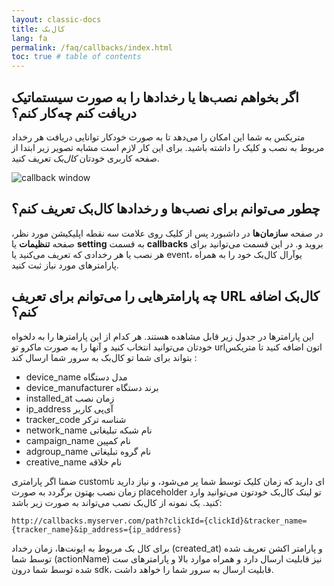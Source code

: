 ```yaml
---
layout: classic-docs
title: کال‌بک
lang: fa
permalink: /faq/callbacks/index.html
toc: true # table of contents
---
```


## اگر بخواهم نصب‌ها یا رخدادها را به صورت سیستماتیک دریافت کنم چه‌کار کنم؟

متریکس به شما این امکان را می‌دهد تا به صورت خودکار توانایی دریافت هر رخداد مربوط به نصب و کلیک را داشته باشید. برای این کار لازم است مشابه تصویر زیر ابتدا از صفحه کاربری خودتان *کال‌بک* تعریف کنید. 

<img src="{{ '/images/set-callback.jpg' | relative_url }}" alt="callback window"/>

## چطور می‌توانم برای نصب‌ها و رخدادها کال‌بک تعریف کنم؟

در صفحه **سازمان‌ها** در داشبورد پس از کلیک روی علامت سه نقطه اپلیکیشن مورد نظر، صفحه **تنظیمات** یا **setting** به قسمت **callbacks** بروید و. در این قسمت می‌توانید برای هر نصب یا هر رخدادی که تعریف می‌کنید یا event، یوآرال کال‌بک خود را به همراه پارامترهای مورد نیاز ثبت کنید.

## چه پارامترهایی را می‌توانم برای تعریف URL کال‌بک اضافه کنم؟

این پارامترها در جدول‌ زیر قابل مشاهده هستند. هر کدام از این پارامترها را به دلخواه خودتان می‌توانید انتخاب کنید و آنها را به صورت ماکرو تو urlاتون اضافه کنید تا متریکس بتواند برای شما تو کال‌بک به سرور شما ارسال کند :
- device_name مدل دستگاه
- device_manufacturer برند دستگاه
- installed_at زمان نصب
- ip_address آی‌پی کاربر
- tracker_code شناسه ترکر
- network_name نام شبکه تبلیغاتی
- campaign_name نام کمپین
- adgroup_name نام گروه تبلیغاتی
- creative_name نام خلاقه
 

ضمنا اگر پارامتری customای دارید که زمان کلیک توسط شما پر می‌شود، و نیاز دارید تا زمان نصب بهتون برگردد به صورت placeholder تو لینک کال‌بک خودتون می‌توانید وارد کنید.
یک نمونه از کال‌بک نصب می‌تواند به صورت زیر  باشد:

```
http://callbacks.myserver.com/path?clickId={clickId}&tracker_name={tracker_name}&ip_address={ip_address}
```

برای کال بک مربوط به ایونت‌ها، زمان رخداد (created_at) و پارامتر اکشن تعریف شده توسط شما (actionName) نیز قابلیت ارسال دارد و همراه موارد بالا  و پارامترهای ست شده توسط شما درون sdk، قابلیت ارسال به سرور شما را خواهد داشت.

